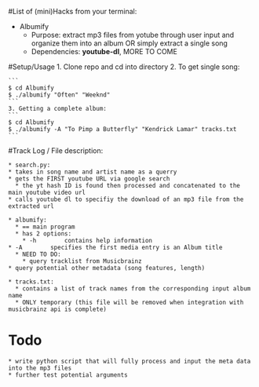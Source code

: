 #List of (mini)Hacks from your terminal:
* Albumify
  * Purpose: extract mp3 files from yotube through user input and organize them into an album OR simply extract a single song
  * Dependencies: __youtube-dl__, MORE TO COME

#Setup/Usage
	1. Clone repo and cd into directory
	2. To get single song:

	```
	$ cd Albumify
	$ ./albumify "Often" "Weeknd"
	```
	3. Getting a complete album:
	```
	$ cd Albumify
	$ ./albumify -A "To Pimp a Butterfly" "Kendrick Lamar" tracks.txt
	```
	

#Track Log / File description:

    * search.py:
	* takes in song name and artist name as a querry 
	* gets the FIRST youtube URL via google search
	  * the yt hash ID is found then processed and concatenated to the main youtube video url
	* calls youtube dl to specifiy the download of an mp3 file from the extracted url

    * albumify:
      * == main program
      * has 2 options:
      	* -h		contains help information
	* -A 		specifies the first media entry is an Album title
      * NEED TO DO:
      	* query tracklist from Musicbrainz
	* query potential other metadata (song features, length)

    * tracks.txt:
      * contains a list of track names from the corresponding input album name
      * ONLY temporary (this file will be removed when integration with musicbrainz api is complete)
      
# Todo
    * write python script that will fully process and input the meta data into the mp3 files
    * further test potential arguments
	    
